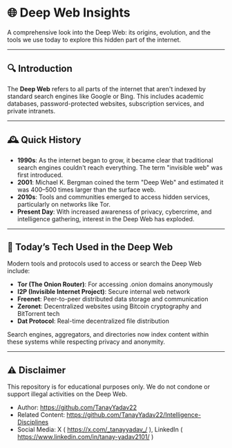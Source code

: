 # 🌐 Deep Web Insights

A comprehensive look into the Deep Web: its origins, evolution, and the tools we use today to explore this hidden part of the internet.

---

## 🔍 Introduction

The **Deep Web** refers to all parts of the internet that aren't indexed by standard search engines like Google or Bing. This includes academic databases, password-protected websites, subscription services, and private intranets.

---

## 🕰️ Quick History

- **1990s**: As the internet began to grow, it became clear that traditional search engines couldn't reach everything. The term "invisible web" was first introduced.
- **2001**: Michael K. Bergman coined the term "Deep Web" and estimated it was 400–500 times larger than the surface web.
- **2010s**: Tools and communities emerged to access hidden services, particularly on networks like Tor.
- **Present Day**: With increased awareness of privacy, cybercrime, and intelligence gathering, interest in the Deep Web has exploded.

---

## 🧠 Today’s Tech Used in the Deep Web

Modern tools and protocols used to access or search the Deep Web include:

- **Tor (The Onion Router)**: For accessing .onion domains anonymously
- **I2P (Invisible Internet Project)**: Secure internal web network
- **Freenet**: Peer-to-peer distributed data storage and communication
- **Zeronet**: Decentralized websites using Bitcoin cryptography and BitTorrent tech
- **Dat Protocol**: Real-time decentralized file distribution

Search engines, aggregators, and directories now index content within these systems while respecting privacy and anonymity.

---

## ⚠️ Disclaimer

This repository is for educational purposes only. We do not condone or support illegal activities on the Deep Web.
- Author: https://github.com/TanayYadav22
- Related Content: https://github.com/TanayYadav22/Intelligence-Disciplines
- Social Media: X ( https://x.com/_tanayyadav_/ ), LinkedIn ( https://www.linkedin.com/in/tanay-yadav2101/ )
